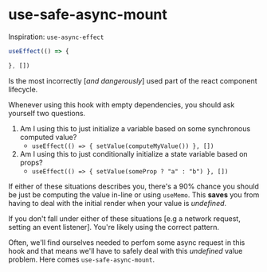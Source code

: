 # use-safe-async-mount

Inspiration: `use-async-effect`

```jsx
useEffect(() => {

}, [])
```

Is the most incorrectly [_and dangerously_] used part of the react component lifecycle.

Whenever using this hook with empty dependencies, you should ask yourself two questions.

1. Am I using this to just initialize a variable based on some synchronous computed value?
    * ```useEffect(() => { setValue(computeMyValue()) }, [])```
2. Am I using this to just conditionally initialize a state variable based on props?
    * ```useEffect(() => { setValue(someProp ? "a" : "b") }, [])```

If either of these situations describes you, there's a 90% chance you should be just be computing the value in-line or using `useMemo`. This **saves** you from having to deal with the initial render when your value is _undefined_. 

If you don't fall under either of these situations [e.g a network request, setting an event listener]. You're likely using the correct pattern.

Often, we'll find ourselves needed to perfom some async request in this hook and that means we'll have to safely deal with this _undefined_ value problem. Here comes `use-safe-async-mount`.
